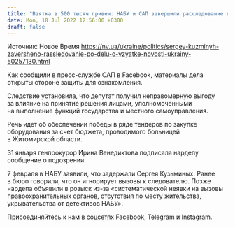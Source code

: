 ```yaml
---
title: "Взятка в 500 тысяч гривен: НАБУ и САП завершили расследование дела в отношении нардепа Кузьминых"
date: Mon, 18 Jul 2022 12:56:00 +0300
draft: false
---
```

Источник: Новое Время https://nv.ua/ukraine/politics/sergey-kuzminyh-zaversheno-rassledovanie-po-delu-o-vzyatke-novosti-ukrainy-50257130.html


 Как сообщили в пресс-службе САП в Facebook, материалы дела открыты стороне защиты для ознакомления.

Следствие установила, что депутат получил неправомерную выгоду за влияние на принятие решения лицами, уполномоченными на выполнение функций государства и местного самоуправления.

 Речь идет об обеспечении победы в ряде тендеров по закупке оборудования за счет бюджета, проводимого больницей в Житомирской области.

31 января генпрокурор Ирина Венедиктова подписала нардепу сообщение о подозрении.

7 февраля в НАБУ заявили, что задержали Сергея Кузьминых. Ранее в бюро говорили, что он игнорирует вызовы к следователю. Позже нардепа объявили в розыск из-за «систематической неявки на вызовы правоохранительных органов, отсутствия по месту жительства, укрывательства от детективов НАБУ».

Присоединяйтесь к нам в соцсетях Facebook, Telegram и Instagram.

